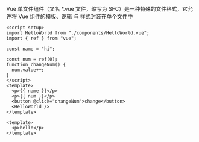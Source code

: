 Vue 单文件组件（又名 *.vue 文件，缩写为 SFC）是一种特殊的文件格式，它允许将 Vue 组件的模板、逻辑 与 样式封装在单个文件中

```vue
<script setup>
import HelloWorld from "./components/HelloWorld.vue";
import { ref } from "vue";

const name = "hi";

const num = ref(0);
function changeNum() {
  num.value++;
}
</script>
<template>
  <p>{{ name }}</p>
  <p>{{ num }}</p>
  <button @click="changeNum">change</button>
  <HelloWorld />
</template>
```

```vue
<template>
  <p>hello</p>
</template>
```